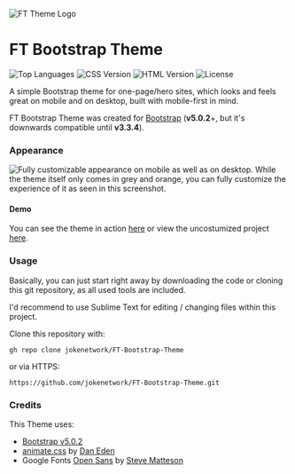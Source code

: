 ![FT Theme Logo](https://jokenetwork.de/git/img/FTTheme.svg)
# FT Bootstrap Theme
![Top Languages](https://img.shields.io/github/languages/top/jokenetwork/FT-Bootstrap-Theme?style=flat-square)
![CSS Version](https://img.shields.io/badge/CSS-v3-blue?style=flat-square)
![HTML Version](https://img.shields.io/badge/HTML-v5-red?style=flat-square)
![License](https://img.shields.io/github/license/jokenetwork/FT-Bootstrap-Theme?style=flat-square)

A simple Bootstrap theme for one-page/hero sites, which looks and feels great on mobile and on desktop, built with mobile-first in mind.

FT Bootstrap Theme was created for [Bootstrap](https://getbootstrap.com) (**v5.0.2**+, but it's downwards compatible until **v3.3.4**).

### Appearance
![Fully customizable appearance on mobile as well as on desktop.](https://jokenetwork.de/git/img/screenshot.png)
While the theme itself only comes in grey and orange, you can fully customize the experience of it as seen in this screenshot. 

#### Demo
You can see the theme in action [here](https://brembeck.me) or view the uncostumized project [here](https://home-5003623867.app-ionos.space).

### Usage
Basically, you can just start right away by downloading the code or cloning this git repository, as all used tools are included. 

I'd recommend to use Sublime Text for editing / changing files within this project.

Clone this repository with:

    gh repo clone jokenetwork/FT-Bootstrap-Theme

or via HTTPS:

    https://github.com/jokenetwork/FT-Bootstrap-Theme.git

### Credits

This Theme uses:

 - [Bootstrap v5.0.2](https://getboostrap.com)
 -  [animate.css](http://animate.style) by [Dan Eden](https://daneden.me)
 - Google Fonts [Open Sans](https://fonts.google.com/specimen/Open+Sans) by [Steve Matteson](https://fonts.google.com/specimen/Open+Sans?query=Steve%20Matteson)
